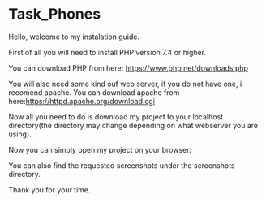 # Task_Phones

Hello, welcome to my instalation guide.

First of all you will need to install PHP version 7.4 or higher. 

You can download PHP from here: https://www.php.net/downloads.php

You will also need some kind ouf web server, if you do not have one, i recomend apache.
You can download apache from here:https://httpd.apache.org/download.cgi

Now all you need to do is download my project to your localhost directory(the directory may change depending on what webserver you are using).

Now you can simply open my project on your browser.


You can also find the requested screenshots under the screenshots directory.

Thank you for your time.
